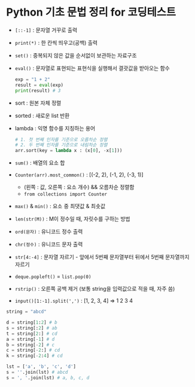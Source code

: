 # Python 기초 문법 정리 for 코딩테스트

- `[::-1]` : 문자열 거꾸로 출력
- `print(*)` : 한 칸씩 띄우고(공백) 출력
- `set()` : 중복되지 않은 값을 순서없이 보관하는 자료구조
- `eval()` : 문자열로 표현되는 표현식을 실행해서 결괏값을 받아오는 함수
  ```python
  exp = "1 + 2"
  result = eval(exp)
  print(result) # 3
  ```

- sort : 원본 자체 정렬
- sorted : 새로운 list 반환
- lambda : 익명 함수를 지칭하는 용어
  ```python
  # 1. 첫 번째 인자를 기준으로 오름차순 정렬
  # 2. 두 번째 인자를 기준으로 내림차순 정렬
  arr.sort(key = lambda x : (x[0], -x[1]))
  ```
- `sum()` : 배열의 요소 합
- `Counter(arr).most_common()` : [(-2, 2), (-1, 2), (-3, 1)]
  - (왼쪽 : 값, 오른쪽 : 요소 개수) && 오름차순 정렬함
  - `from collections import Counter`
- `max()` & `min()` : 요소 중 최댓값 & 최솟값
- `len(str(M))` : M이 정수일 때, 자릿수를 구하는 방법
- `ord(문자)` : 유니코드 정수 출력
- `chr(정수)` : 유니코드 문자 출력
- `str[4:-4]` : 문자열 자르기 - 앞에서 5번째 문자열부터 뒤에서 5번째 문자열까지 자르기
- `deque.popleft()` = `list.pop(0)`
- `rstrip()` : 오른쪽 공백 제거 (보통 string을 입력값으로 적을 때, 자주 씀)
- `input()[1:-1].split(',')` : [1, 2, 3, 4] => 1 2 3 4

```python
string = "abcd"

d = string[1:2] # b
s = string[:2] # ab
t = string[2:] # cd
a = string[-1] # d
b = string[-2] # c
c = string[-2:] # cd
k = string[-2:4] # cd

lst = ['a', 'b', 'c', 'd']
s = ''.join(lst) # abcd
s = ', '.join(lst) # a, b, c, d
```
